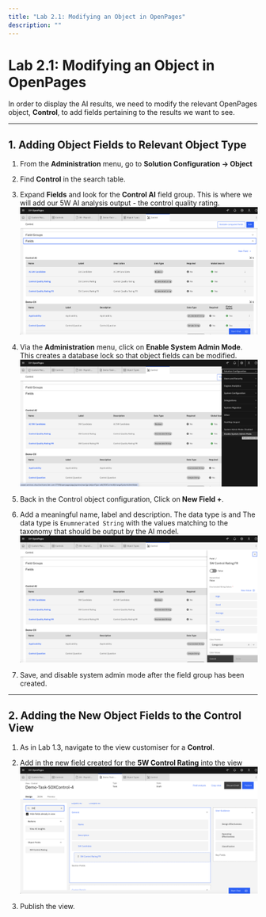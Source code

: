 ```yaml
---
title: "Lab 2.1: Modifying an Object in OpenPages"
description: ""
---
```


# Lab 2.1: Modifying an Object in OpenPages

In order to display the AI results, we need to modify the relevant OpenPages object, **Control**, to add fields pertaining to the results we want to see. 

---

## 1. Adding Object Fields to Relevant Object Type

1. From the **Administration** menu, go to **Solution Configuration → Object** 

2. Find **Control** in the search table.

3. Expand **Fields** and look for the **Control AI** field group. This is where we will add our 5W AI analysis output - the control quality rating. 
![2_control_field_group](images/2_control_field_group.png) 

4. Via the **Administration** menu, click on **Enable System Admin Mode**. This creates a database lock so that object fields can be modified.
![4_enabling_system_admin_mode](images/4_enabling_system_admin_mode.png) 

5. Back in the Control object configuration, Click on **New Field +**.

6. Add a meaningful name, label and description. The data type is  and The data type is `Enumnerated String` with the values matching to the taxonomy that should be output by the AI model.
![3_control_quality_field_configuration](images/3_control_quality_field_configuration.png) 

7. Save, and disable system admin mode after the field group has been created.

---

## 2. Adding the New Object Fields to the Control View

1. As in Lab 1.3, navigate to the view customiser for a **Control**.

2. Add in the new field created for the **5W Control Rating** into the view
![5_adding_control_rating_field_to_control](images/5_adding_control_rating_field_to_control.png)

3. Publish the view.
